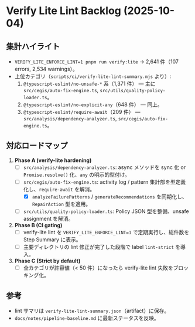 # Verify Lite Lint Backlog (2025-10-04)

## 集計ハイライト
- `VERIFY_LITE_ENFORCE_LINT=1 pnpm run verify:lite` → 2,641 件（107 errors, 2,534 warnings）。
- 上位カテゴリ（`scripts/ci/verify-lite-lint-summary.mjs` より）:
  1. `@typescript-eslint/no-unsafe-*` 系（1,371 件） — 主に `src/cegis/auto-fix-engine.ts`, `src/utils/quality-policy-loader.ts`。
  2. `@typescript-eslint/no-explicit-any`（648 件） — 同上。
  3. `@typescript-eslint/require-await`（209 件） — `src/analysis/dependency-analyzer.ts`, `src/cegis/auto-fix-engine.ts`。

## 対応ロードマップ
1. **Phase A (verify-lite hardening)**
   - [ ] `src/analysis/dependency-analyzer.ts`: async メソッドを sync 化 or `Promise.resolve()` 化、`any` の明示的型付け。
   - [ ] `src/cegis/auto-fix-engine.ts`: activity log / pattern 集計部を型定義化し、`require-await` を解消。
     - [x] `analyzeFailurePatterns` / `generateRecommendations` を同期化し、`RepairAction` 型を適用。
   - [ ] `src/utils/quality-policy-loader.ts`: Policy JSON 型を整備、unsafe assignment を解消。
2. **Phase B (CI gating)**
   - [ ] verify-lite lint を `VERIFY_LITE_ENFORCE_LINT=1` で定期実行し、総件数を Step Summary に表示。
   - [ ] 主要ディレクトリの lint 修正が完了した段階で label `lint-strict` を導入。
3. **Phase C (Strict by default)**
   - [ ] 全カテゴリが許容値（< 50 件）になったら verify-lite lint 失敗をブロッキング化。

## 参考
- lint サマリは `verify-lite-lint-summary.json`（artifact）に保存。
- `docs/notes/pipeline-baseline.md` に最新ステータスを反映。
